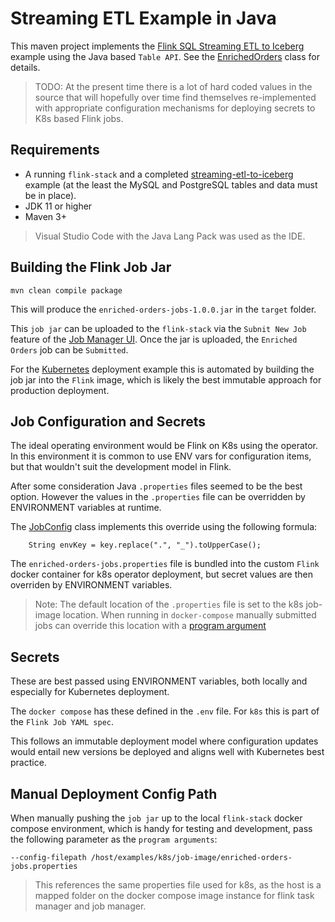 # Streaming ETL Example in Java

This maven project implements the [Flink SQL Streaming ETL to Iceberg](../streaming-etl-to-iceberg/) example using the Java based `Table API`.  See the [EnrichedOrders](src/main/java/io/idstudios/flink/jobs/EnrichedOrders.java) class for details.

> TODO: At the present time there is a lot of hard coded values in the source that will hopefully over time find themselves re-implemented with appropriate configuration mechanisms for deploying secrets to K8s based Flink jobs.

## Requirements

- A running `flink-stack` and a completed [streaming-etl-to-iceberg](../streaming-etl-to-iceberg/) example (at the least the MySQL and PostgreSQL tables and data must be in place).
- JDK 11 or higher
- Maven 3+

> Visual Studio Code with the Java Lang Pack was used as the IDE.

## Building the Flink Job Jar

```
mvn clean compile package
```

This will produce the `enriched-orders-jobs-1.0.0.jar` in the `target` folder.

This `job jar` can be uploaded to the `flink-stack` via the `Subnit New Job` feature of the  [Job Manager UI](http://localhost:8081).  Once the jar is uploaded, the `Enriched Orders` job can be `Submitted`.

For the [Kubernetes](../k8s/) deployment example this is automated by building the job jar into the `Flink` image, which is likely the best immutable approach for production deployment.

## Job Configuration and Secrets
The ideal operating environment would be Flink on K8s using the operator.  In this environment it is common to use ENV vars for configuration items, but that wouldn't suit the development model in Flink.

After some consideration Java `.properties` files seemed to be the best option.  However the values in the `.properties` file can be overridden by ENVIRONMENT variables at runtime.

The [JobConfig](src/main/java/io/idstudios/flink/jobs/JobConfig.java) class implements this override using the following formula:

```
    String envKey = key.replace(".", "_").toUpperCase();

```

The `enriched-orders-jobs.properties` file is bundled into the custom `Flink` docker container for k8s operator deployment, but secret values are then overriden by ENVIRONMENT variables.  

> Note: The default location of the `.properties` file is set to the k8s job-image location.  When running in `docker-compose` manually submitted jobs can override this location with a [program argument](#manual-deployment-config-path)

## Secrets
These are best passed using ENVIRONMENT variables, both locally and especially for Kubernetes deployment.

The `docker compose` has these defined in the `.env` file.  For `k8s` this is part of the `Flink Job YAML spec`.

This follows an immutable deployment model where configuration updates would entail new versions be deployed and aligns well with Kubernetes best practice.

## Manual Deployment Config Path
When manually pushing the `job jar` up to the local `flink-stack` docker compose environment, which is handy for testing and development, pass the following parameter as the `program arguments`:

```
--config-filepath /host/examples/k8s/job-image/enriched-orders-jobs.properties
```

> This references the same properties file used for k8s, as the host is a mapped folder on the docker compose image instance for flink task manager and job manager.
